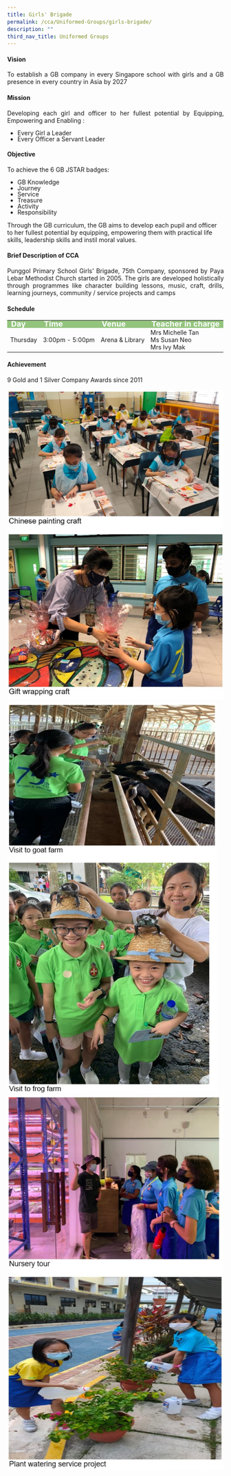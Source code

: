 ```yaml
---
title: Girls' Brigade
permalink: /cca/Uniformed-Groups/girls-brigade/
description: ""
third_nav_title: Uniformed Groups
---
```

<h4>Vision</h4>
<p style="text-align:justify">To establish a GB company in every Singapore school with girls and a GB presence in every country in Asia by 2027</p>
<h4>Mission</h4>
<p style="text-align:justify">
Developing each girl and officer to her fullest potential by Equipping, Empowering and Enabling : <ul>
<li style="line-height:1">Every Girl a Leader  </li>
<li style="line-height:1">Every Officer a Servant Leader</li></ul></p>

<h4>Objective</h4>
<p style="text-align:justify">To achieve the 6 GB JSTAR badges:  
<ul>
	<li style="line-height:1">GB Knowledge</li>
	<li style="line-height:1">Journey </li>  
	<li style="line-height:1">Service </li>  
	<li style="line-height:1">Treasure </li>  
	<li style="line-height:1">Activity </li>  
	<li style="line-height:1">Responsibility</li>
</ul>  
Through the GB curriculum, the GB aims to develop each pupil and officer to her fullest potential by equipping, empowering them with practical life skills, leadership skills and instil moral values.</p>

<h4>Brief Description of CCA</h4>
<p style="text-align:justify">Punggol Primary School Girls’ Brigade, 75th Company, sponsored by Paya Lebar Methodist Church started in 2005. The girls are developed holistically through programmes like character building lessons, music, craft, drills, learning journeys, community / service projects and camps</p>

<h4>Schedule</h4>
<p>
	<table>
		<tbody>
			<tr style="line-height:10px; background-color:rgb(147,196,125); font-weight: bold; font-size:18px; color:white"><td>Day</td><td>Time</td><td>Venue</td><td>Teacher in charge</td></tr>
			<tr><td>Thursday</td><td>3:00pm - 5:00pm</td><td>Arena & Library</td><td>Mrs Michelle Tan<br>Ms Susan Neo<br>Mrs Ivy Mak</td></tr>
			<tr></tr>
		</tbody>
		</table>

<h4>Achievement</h4>

9 Gold and 1 Silver Company Awards since 2011

![](/images/Latest%20Photo_1.jpeg)
![](/images/Lates%20Photo-2.jpeg)
![](/images/Lates%20Photo-3.jpeg)